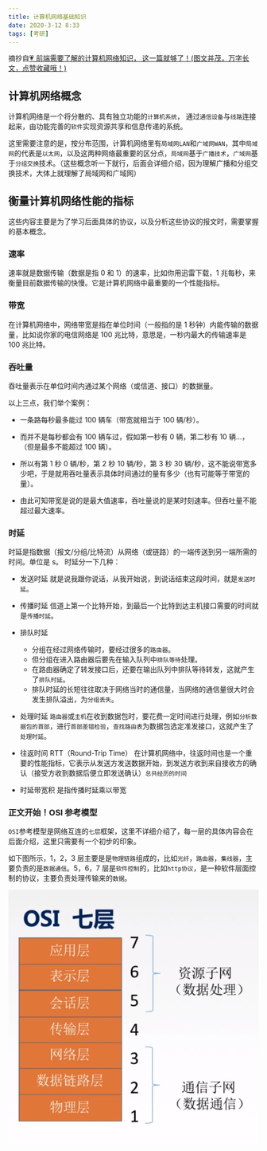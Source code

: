 ```yaml
---
title: 计算机网络基础知识
date: 2020-3-12 8:33
tags: [考研]
---
```


<CreateTime/>
<TagLinks />

摘抄自[💗 前端需要了解的计算机网络知识， 这一篇就够了！(图文并茂，万字长文，点赞收藏哦！)](https://juejin.im/post/5e51febde51d4526c932b390)

## 计算机网络概念

计算机网络是一个将分散的、具有独立功能的`计算机系统`， 通过`通信设备`与`线路`连接起来，由功能完善的`软件`实现资源共享和信息传递的系统。

这里需要注意的是，按分布范围，计算机网络里有`局域网LAN`和`广域网WAN`，其中`局域网`的代表是`以太网`，以及这两种网络最重要的区分点，`局域网`基于`广播技术`，`广域网`基于`分组交换`技术。（这些概念听一下就行，后面会详细介绍，因为理解广播和分组交换技术，大体上就理解了局域网和广域网）

## 衡量计算机网络性能的指标

这些内容主要是为了学习后面具体的协议，以及分析这些协议的报文时，需要掌握的基本概念。

### 速率

速率就是数据传输（数据是指 0 和 1）的速率，比如你用迅雷下载，1 兆每秒，来衡量目前数据传输的快慢。它是计算机网络中最重要的一个性能指标。

### 带宽

在计算机网络中，网络带宽是指在单位时间（一般指的是 1 秒钟）内能传输的数据量，比如说你家的电信网络是 100 兆比特，意思是，一秒内最大的传输速率是 100 兆比特。

### 吞吐量

吞吐量表示在单位时间内通过某个网络（或信道、接口）的数据量。

以上三点，我们举个案例：

- 一条路每秒最多能过 100 辆车（带宽就相当于 100 辆/秒）。

- 而并不是每秒都会有 100 辆车过，假如第一秒有 0 辆，第二秒有 10 辆...，（但是最多不能超过 100 辆）。

- 所以有第 1 秒 0 辆/秒，第 2 秒 10 辆/秒，第 3 秒 30 辆/秒，这不能说带宽多少吧，于是就用吞吐量表示具体时间通过的量有多少（也有可能等于带宽的量）。

- 由此可知带宽是说的是最大值速率，吞吐量说的是某时刻速率。但吞吐量不能超过最大速率。

### 时延

时延是指数据（报文/分组/比特流）从网络（或链路）的一端传送到另一端所需的时间。单位是 s。 时延分一下几种：

- 发送时延
  就是说我跟你说话，从我开始说，到说话结束这段时间，就是`发送时延`。

- 传播时延
  信道上第一个比特开始，到最后一个比特到达主机接口需要的时间就是`传播时延`。

- 排队时延

  - 分组在经过网络传输时，要经过很多的`路由器`。
  - 但分组在进入路由器后要先在输入队列中`排队等待`处理。
  - 在路由器确定了转发接口后，还要在输出队列中排队等待转发，这就产生了`排队时延`。
  - 排队时延的长短往往取决于网络当时的通信量，当网络的通信量很大时会发生排队溢出，为`分组丢失`。

- 处理时延
  `路由器`或`主机`在收到数据包时，要花费一定时间进行处理，例如`分析数据包的首部`，进行`首部差错检验`，`查找路由表`为数据包选定准发接口，这就产生了`处理时延`。

- 往返时间 RTT（Round-Trip Time）
  在计算机网络中，往返时间也是一个重要的性能指标，它表示从发送方发送数据开始，到发送方收到来自接收方的确认（接受方收到数据后便立即发送确认）`总共经历的时间`

- 时延带宽积
  是指传播时延乘以带宽

### 正文开始！OSI 参考模型

`OSI`参考模型是网络互连的`七层`框架，这里不详细介绍了，每一层的具体内容会在后面介绍，这里只需要有一个初步的印象。

如下图所示，1，2，3 层主要是是`物理链路`组成的，比如`光纤`，`路由器`，`集线器`，主要负责的是`数据通信`。5，6，7 层是`软件控制`的，比如`http协议`，是一种软件层面控制的协议，主要负责处理传输来的`数据`。

![OSImodel](../illustrations/bas_know_of_com_met/OSImodel.png)
